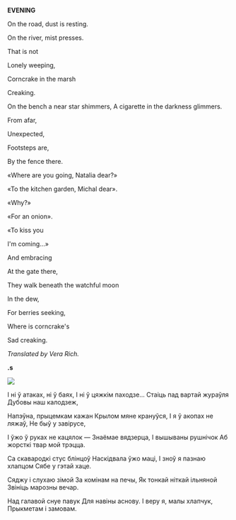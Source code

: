  
**EVENING**

On the road, dust is resting.

On the river, mist presses.

That  is  not

Lonely weeping,

Corncrake in the marsh

Creaking.

On the bench a near star shimmers, A cigarette in the darkness glimmers.

From afar,

Unexpected,

Footsteps are,

By the fence there.

«Where are you going, Natalia dear?»

«To  the kitchen garden, Michal dear».

«Why?»

«For an onion».

«To kiss you

I'm coming...»

And embracing

At the gate there,

They walk beneath the watchful moon

In the dew,

For berries seeking,

Where is corncrake's

Sad creaking.

_Translated by Vera Rich._

  

  
  

  

**.s**

  

![](2022-%D0%9C%D1%96%D0%BD%D1%81%D0%BA-%D0%BB%D1%83%D1%87%D0%BD%D0%B0%D1%81%D1%86%D1%8C-%D0%BC%D1%96%D0%BA%D0%BE%D0%BB%D0%B0-%D0%BC%D1%8F%D1%82%D0%BB%D1%96%D1%86%D0%BA%D1%96_html_969b07c32ca04313.jpg)

I ні ў атаках, ні ў баях, I ні ў цяжкім паходзе... Стаіць пад вартай жураўля Дубовы наш калодзеж,

Напэўна, прыцемкам кажан Крылом мяне крануўся, I я ў акопах не ляжаў, He быў у завірусе,

I ўжо ў руках не кацялок — Знаёмае вядзерца, I вышываны рушнічок Аб жорсткі твар мой трэцца.

Са скавародкі стус блінцоў Наскідвала ўжо маці, I зноў я пазнаю хлапцом Сябе у гэтай хаце.

Сяджу і слухаю зімой За комінам на печы, Як тонкай ніткай ільняной Звініць марозны вечар.

Над галавой снуе павук Для навіны аснову. I веру я, малы хлапчук, Прыкметам і замовам.
